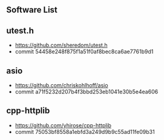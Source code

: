 ## Software List

## utest.h
* <https://github.com/sheredom/utest.h>
* commit 54458e248f875f1a51f0af8bec8ca6ae7761b9d1

## asio
* <https://github.com/chriskohlhoff/asio>
* commit a71f5232d207b4f3bbd253eb1041e30b5e4ea606

## cpp-httplib
* <https://github.com/yhirose/cpp-httplib>
* commit 75053bf8558a1ebfd3a249d9b9c55ad11fe09b31


